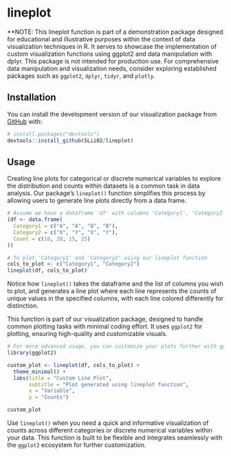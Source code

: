 
<!-- README.md is generated from README.Rmd. Please edit that file -->

# lineplot

<!-- badges: start -->
<!-- badges: end -->

\*\*NOTE: This lineplot function is part of a demonstration package
designed for educational and illustrative purposes within the context of
data visualization techniques in R. It serves to showcase the
implementation of custom visualization functions using ggplot2 and data
manipulation with dplyr. This package is not intended for production
use. For comprehensive data manipulation and visualization needs,
consider exploring established packages such as `ggplot2`, `dplyr`,
`tidyr`, and `plotly`.

## Installation

You can install the development version of our visualization package
from [GitHub](https://github.com/) with:

``` r
# install.packages("devtools")
devtools::install_github(SLii02/lineplot)
```

## Usage

Creating line plots for categorical or discrete numerical variables to
explore the distribution and counts within datasets is a common task in
data analysis. Our package’s `lineplot()` function simplifies this
process by allowing users to generate line plots directly from a data
frame.

``` r
# Assume we have a dataframe 'df' with columns 'Category1', 'Category2', and 'Count'
(df <- data.frame(
  Category1 = c("A", "A", "B", "B"),
  Category2 = c("X", "Y", "X", "Y"),
  Count = c(10, 20, 15, 25)
))

# To plot 'Category1' and 'Category2' using our lineplot function
cols_to_plot <- c("Category1", "Category2")
lineplot(df, cols_to_plot)
```

Notice how `lineplot()` takes the dataframe and the list of columns you
wish to plot, and generates a line plot where each line represents the
counts of unique values in the specified columns, with each line colored
differently for distinction.

This function is part of our visualization package, designed to handle
common plotting tasks with minimal coding effort. It uses `ggplot2` for
plotting, ensuring high-quality and customizable visuals.

``` r
# For more advanced usage, you can customize your plots further with ggplot2
library(ggplot2)

custom_plot <- lineplot(df, cols_to_plot) + 
  theme_minimal() +
  labs(title = "Custom Line Plot",
       subtitle = "Plot generated using lineplot function",
       x = "Variable",
       y = "Counts")

custom_plot
```

Use `lineplot()` when you need a quick and informative visualization of
counts across different categories or discrete numerical variables
within your data. This function is built to be flexible and integrates
seamlessly with the `ggplot2` ecosystem for further customization.
